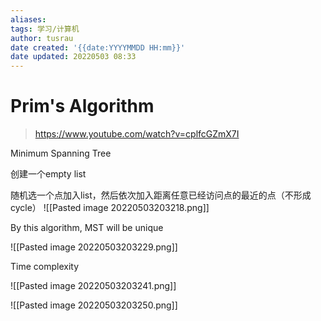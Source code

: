 ```yaml
---
aliases: 
tags: 学习/计算机
author: tusrau
date created: '{{date:YYYYMMDD HH:mm}}'
date updated: 20220503 08:33
---
```


# Prim's Algorithm

>https://www.youtube.com/watch?v=cplfcGZmX7I

Minimum Spanning Tree

创建一个empty list

随机选一个点加入list，然后依次加入距离任意已经访问点的最近的点（不形成cycle）
![[Pasted image 20220503203218.png]]

By this algorithm, MST will be unique

![[Pasted image 20220503203229.png]]

Time complexity

![[Pasted image 20220503203241.png]]

![[Pasted image 20220503203250.png]]
